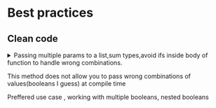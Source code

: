 
# Best practices #
## Clean code ##
<details>
           <summary>Passing multiple params to a list,sum types,avoid ifs inside body of function to handle wrong combinations.
                      <p>This method does not allow you to pass wrong combinations of values(booleans I guess) at compile time</p>
                      <p>Preffered use case , working with multiple booleans, nested booleans</p>
           </summary>
           <a href="https://www.dotnetcurry.com/patterns-practices/1520/function-parameters-csharp-anti-pattern">Function parameters in C# and the flattened sum type anti-pattern</a>
</details>

